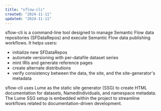 ```yaml
---
title: "sflow-cli"
created: "2024-11-11"
updated: "2024-11-11"
---
```


sflow-cli is a command-line tool designed to manage Semantic Flow data repositories (SFDataRepos) and execute Semantic Flow data publishing workflows. It helps users:
  - initialize new SFDataRepos
  - automate versioning with per-datafile dataset series 
  - mint IRIs and generate reference pages
  - create alternate distributions 
  - verify consistency between the data, the site, and the site-generator's metadata

sflow-cli uses Lume as the static site generator (SSG) to create HTML documentation for datasets, NamedIndividuals, and namespace metadata. The Lume SSG setup is embedded within the project to streamline workflows related to documentation-driven development.


